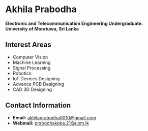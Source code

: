 # Akhila Prabodha

**Electronic and Telecommunication Engineering Undergraduate.**  
**University of Moratuwa, Sri Lanka**

## Interest Areas
- Computer Vision
- Machine Learning
- Signal Processing
- Robotics
- IoT Devices Designing
- Advance PCB Designing
- CAD 3D Designing

## Contact Information
- **Email:** akhilaprabodha0010@gmail.com
- **Webmail:** prabodhakpka.21@uom.lk
